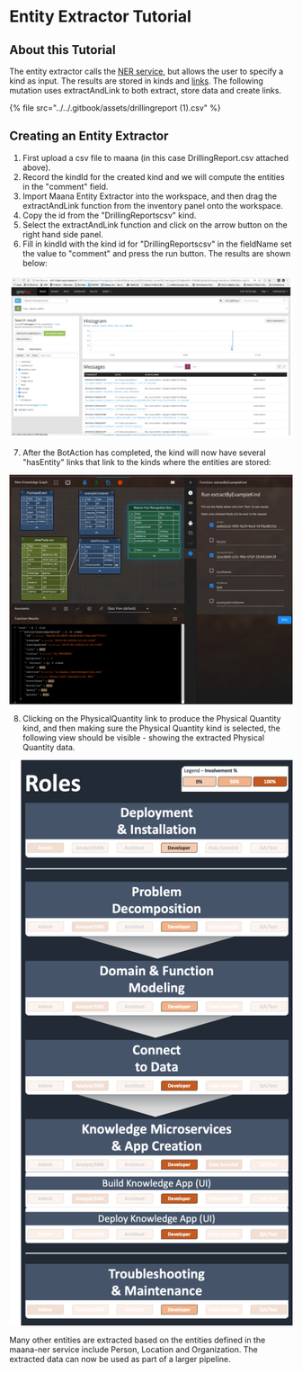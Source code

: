 # Entity Extractor Tutorial

## About this Tutorial

The entity extractor calls the [NER service](../../product-guide/reference-guide/q-platform-and-microservices/maana-platform-services/named-entity-recognition-ner.md), but allows the user to specify a kind as input. The results are stored in kinds and [links](../../product-guide/reference-guide/technical-design-and-architecture/links.md). The following mutation uses extractAndLink to both extract, store data and create links. 

{% file src="../../.gitbook/assets/drillingreport \(1\).csv" %}

## Creating an Entity Extractor

1. First upload a csv file to maana \(in this case DrillingReport.csv attached above\).
2. Record the kindId for the created kind and we will compute the entities in the "comment" field. 
3. Import Maana Entity Extractor into the workspace, and then drag the extractAndLink function from the inventory panel onto the workspace. 
4. Copy the id from the "DrillingReportscsv" kind. 
5. Select the extractAndLink function and click on the arrow button on the right hand side panel. 
6. Fill in kindId with the kind id for "DrillingReportscsv" in the fieldName set the value to "comment" and press the run button. The results are shown below:

![](../../.gitbook/assets/image%20%2852%29.png)

7. After the BotAction has completed, the kind will now have several "hasEntity" links that link to the kinds where the entities are stored:

![](../../.gitbook/assets/image%20%2832%29.png)

8. Clicking on the PhysicalQuantity link to produce the Physical Quantity kind, and then making sure the Physical Quantity kind is selected, the following view should be visible - showing the extracted Physical Quantity data.

![](../../.gitbook/assets/image%20%2839%29.png)

Many other entities are extracted based on the entities defined in the maana-ner service include Person, Location and Organization. The extracted data can now be used as part of a larger pipeline.

